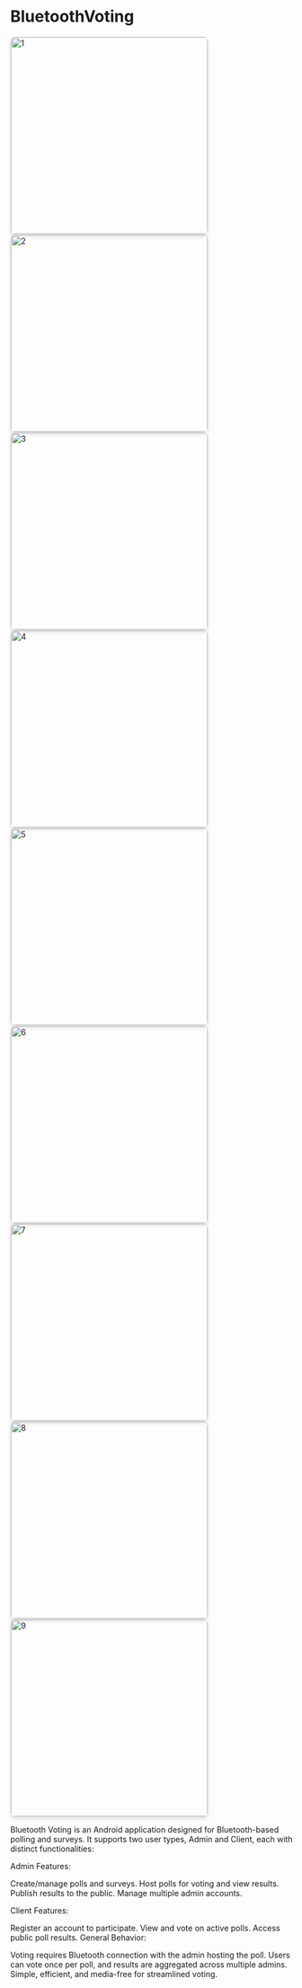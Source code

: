 # BluetoothVoting

<img src="https://github.com/user-attachments/assets/c93e9f76-9e15-46a1-9902-8e45fb4a60bf" alt="1" width="350" style="border: 1px solid #ddd; border-radius: 8px; box-shadow: 0 4px 6px rgba(0, 0, 0, 0.1);" />
<img src="https://github.com/user-attachments/assets/3d13203b-05e1-4992-b220-db05dc5383ff" alt="2" width="350" style="border: 1px solid #ddd; border-radius: 8px; box-shadow: 0 4px 6px rgba(0, 0, 0, 0.1);" />
<img src="https://github.com/user-attachments/assets/e7d7a71d-20a9-4a9d-903f-fe406a004fde" alt="3" width="350" style="border: 1px solid #ddd; border-radius: 8px; box-shadow: 0 4px 6px rgba(0, 0, 0, 0.1);" />
<img src="https://github.com/user-attachments/assets/04ee1456-a6d2-44af-ac01-edbc6ed14b19" alt="4" width="350" style="border: 1px solid #ddd; border-radius: 8px; box-shadow: 0 4px 6px rgba(0, 0, 0, 0.1);" />
<img src="https://github.com/user-attachments/assets/8fc6eaad-1cb2-4bcb-ab02-ed9cce7db040" alt="5" width="350" style="border: 1px solid #ddd; border-radius: 8px; box-shadow: 0 4px 6px rgba(0, 0, 0, 0.1);" />
<img src="https://github.com/user-attachments/assets/a3b5a62e-97ac-45a6-8808-c1e6a8a88d11" alt="6" width="350" style="border: 1px solid #ddd; border-radius: 8px; box-shadow: 0 4px 6px rgba(0, 0, 0, 0.1);" />
<img src="https://github.com/user-attachments/assets/f6868cda-566f-4f16-9c30-39c3bdbeebe5" alt="7" width="350" style="border: 1px solid #ddd; border-radius: 8px; box-shadow: 0 4px 6px rgba(0, 0, 0, 0.1);" />
<img src="https://github.com/user-attachments/assets/68becb4e-9c29-4cec-8caf-1c07c3e775bc" alt="8" width="350" style="border: 1px solid #ddd; border-radius: 8px; box-shadow: 0 4px 6px rgba(0, 0, 0, 0.1);" />
<img src="https://github.com/user-attachments/assets/4a5c6c5b-3c38-4320-bc7b-32f5931063d2" alt="9" width="350" style="border: 1px solid #ddd; border-radius: 8px; box-shadow: 0 4px 6px rgba(0, 0, 0, 0.1);" />


Bluetooth Voting is an Android application designed for Bluetooth-based polling and surveys. It supports two user types, Admin and Client, each with distinct functionalities:

Admin Features:

Create/manage polls and surveys.
Host polls for voting and view results.
Publish results to the public.
Manage multiple admin accounts.

Client Features:

Register an account to participate.
View and vote on active polls.
Access public poll results.
General Behavior:

Voting requires Bluetooth connection with the admin hosting the poll.
Users can vote once per poll, and results are aggregated across multiple admins.
Simple, efficient, and media-free for streamlined voting.
